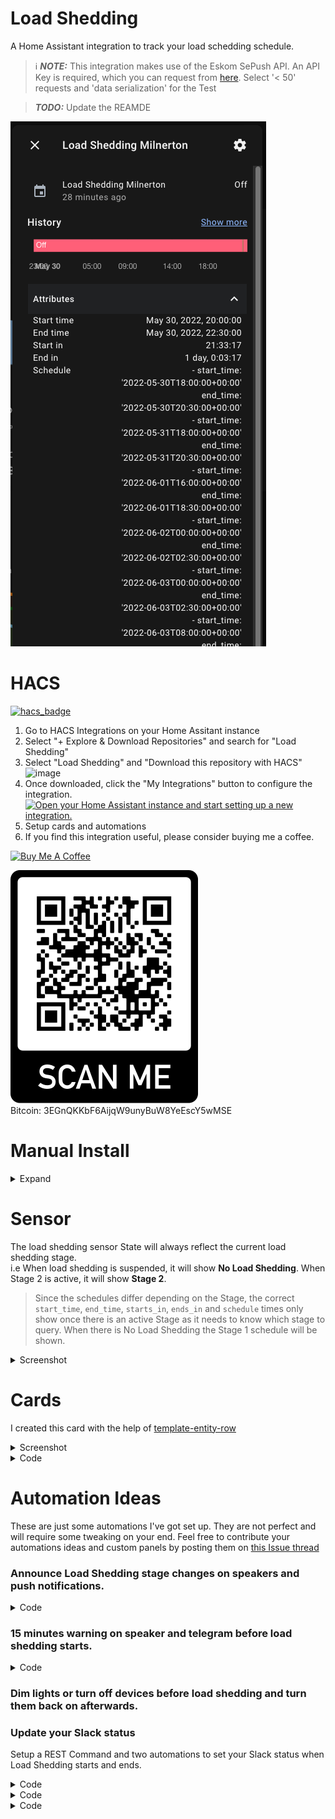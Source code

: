 # Load Shedding

A Home Assistant integration to track your load schedding schedule.

> ℹ️ **_NOTE:_**  This integration makes use of the Eskom SePush API.  An API Key is required, which you can request from [here](https://docs.google.com/forms/d/e/1FAIpQLSeZhAkhDaQX_mLT2xn41TkVjLkOH3Py3YWHi_UqQP4niOY01g/viewform).  Select '< 50' requests and 'data serialization' for the Test

>  **_TODO:_**  Update the REAMDE


![img_3.png](img_3.png)

# HACS
[![hacs_badge](https://img.shields.io/badge/HACS-Default-41BDF5.svg)](https://github.com/hacs/integration)
1. Go to HACS Integrations on your Home Assitant instance
2. Select "+ Explore & Download Repositories" and search for "Load Shedding"
3. Select "Load Shedding" and "Download this repository with HACS"
![image](https://user-images.githubusercontent.com/2578772/167293308-d3ef2131-bc71-431e-a1ff-6e02f02af000.png)
4. Once downloaded, click the "My Integrations" button to configure the integration.  
[![Open your Home Assistant instance and start setting up a new integration.](https://my.home-assistant.io/badges/config_flow_start.svg)](https://my.home-assistant.io/redirect/config_flow_start/?domain=load_shedding)
5. Setup cards and automations
6. If you find this integration useful, please consider buying me a coffee.

<a href="https://www.buymeacoffee.com/wernerhp" target="_blank"><img src="https://www.buymeacoffee.com/assets/img/custom_images/orange_img.png" alt="Buy Me A Coffee" style="height: auto !important;width: auto !important;" ></a> 

![img_9.png](img_9.png)  
Bitcoin: 3EGnQKKbF6AijqW9unyBuW8YeEscY5wMSE

# Manual Install
<details>
<summary>Expand</summary>

1. Download and unzip to your Home Assistant `config/custom_components` folder.
  <details>
  <summary>Screenshot</summary>
  
![image](https://user-images.githubusercontent.com/2578772/164681660-57d56fc4-4713-4be5-9ef1-bf2f7cf96b64.png)
  </details>
  
2. Restart Home Assistant.
3. Go to Settings > Devices & Services > + Add Integration

[![Open your Home Assistant instance and start setting up a new integration.](https://my.home-assistant.io/badges/config_flow_start.svg)](https://my.home-assistant.io/redirect/config_flow_start/?domain=load_shedding)

5. Search for 'Load Shedding' and follow the config flow.
<details>
<summary>Screenshot</summary>
  
![img_7.png](img_7.png)
  </details>

6. If you're coming from a previous version of this integration, you may need to delete the `.json` files in `/config/.cache`.
<details>
  <summary>Screenshot</summary>
  
![image](https://user-images.githubusercontent.com/2578772/164681929-e3afc6ea-5821-4ac5-8fa8-eee04c819eb6.png)
  </details>
</details>

# Sensor
The load shedding sensor State will always reflect the current load shedding stage.  
i.e When load shedding is suspended, it will show **No Load Shedding**.  When Stage 2 is active, it will show **Stage 2**.  
> Since the schedules differ depending on the Stage, the correct `start_time`, `end_time`, `starts_in`, `ends_in` and `schedule` times only show once there is an active Stage as it needs to know which stage to query.  When there is No Load Shedding the Stage 1 schedule will be shown.

<details>
  <summary>Screenshot</summary>

| ![img_5.png](img_5.png) | ![img_4.png](img_4.png) | 

![img_6.png](img_6.png)

  </details>

# Cards
I created this card with the help of [template-entity-row](https://github.com/thomasloven/lovelace-template-entity-row)  
<details>
  <summary>Screenshot</summary>

![img.png](img.png)

  </details>
<details>
  <summary>Code</summary>
  
```yaml
type: entities
entities:
  - type: custom:template-entity-row
    icon: mdi:lightning-bolt-outline
    name: Status
    entity: sensor.load_shedding_stage
    active: '{{ not is_state("sensor.load_shedding_stage", "No Load Shedding") }}'
    state: '{{states("sensor.load_shedding_stage")}}'
  - type: custom:template-entity-row
    icon: mdi:timer-outline
    name: Milnerton
    active: '{{ states("sensor.load_shedding_milnerton") == "on" }}'
    state: >-
      {{ (state_attr("sensor.load_shedding_milnerton", "start_time") | as_datetime | as_local).strftime("%H:%M") }}  -  {{ (state_attr("sensor.load_shedding_milnerton", "end_time") | as_datetime | as_local).strftime("%H:%M") }}
    secondary: >-
      {% if states("sensor.load_shedding_milnerton") == "off" %}
      Starts in {{ timedelta(minutes=state_attr("sensor.load_shedding_milnerton", "starts_in")) }}
      {% else %} 
      Ends in {{ timedelta(minutes=state_attr("sensor.load_shedding_milnerton", "ends_in")) }}
      {% endif %}
    entity: sensor.load_shedding_milnerton
```

![img_1.png](img_1.png)

```yaml
type: markdown
entity_ids: 
  - sensor.load_shedding_south_africa_stage
  - sensor.load_shedding_milnerton_14
content: >-
  {% set stage_sensor = "sensor.load_shedding_south_africa_stage" %}
  {% set area_sensor = "sensor.load_shedding_milnerton_14" %}

  {% set start_time = state_attr(stage_sensor, "start_time") %}  
  {% set end_time = state_attr(stage_sensor, "end_time") %}

  {% set area_schedule = state_attr(area_sensor, "forecast") %}
  {% if area_schedule %}
    {% set start_time = area_schedule[0].start_time %}
    {% set end_time = area_schedule[0].end_time %}
    
    {% if is_state(area_sensor, "off") %}
      {% set starts_in = timedelta(minutes=state_attr(area_sensor, "starts_in")) %}
      {% if is_state_attr(stage_sensor, "stage", 0) or starts_in.seconds > 86400  %}
        <ha-alert alert-type="success">{{ states(stage_sensor) }}</ha-alert>
      {% elif not is_state_attr(stage_sensor, "stage", 0) and 0 < starts_in.seconds <= 86400 %}
        <ha-alert alert-type="warning">Load Shedding starts in {{ starts_in.seconds // 3600 }}h{{ (starts_in.seconds // 60) - (starts_in.seconds // 3600 * 60) }}m ({{ as_timestamp(start_time) | timestamp_custom("%H:%M", True) }})</ha-alert>
      {% endif %}
    {% else %}
      {% set ends_in = timedelta(minutes=state_attr(area_sensor, "ends_in")) %}
      {% if is_state_attr(stage_sensor, "stage", 0) or ends_in.seconds > 86400 %}
        <ha-alert alert-type="success">{{ states(stage_sensor) }}</ha-alert>
      {% elif not is_state_attr(stage_sensor, "stage", 0) and 0 < ends_in.seconds <= 86400 %}
        <ha-alert alert-type="error">Load Shedding ends in {{ ends_in.seconds // 3600 }}h{{ (ends_in.seconds // 60) - (ends_in.seconds // 3600 * 60) }}m  ({{ as_timestamp(end_time) | timestamp_custom("%H:%M", True) }})</ha-alert>
      {% endif %}
    {% endif %}
  {% endif %}


  {% set area_forecast = state_attr(area_sensor, "forecast" )%}
  {% if area_forecast %}
  <table width="100%"  border=0>
    <tbody>
    <tr>
      <td width="34px"><ha-icon icon="mdi:calendar"></ha-icon></td>
      <td align="left" colspan=3>Forecast : :  {{ state_attr(area_sensor, "friendly_name") }}</td>
    </tr>
    {% for forecast in area_forecast[:3] %}
    <tr>
      <td></td>
      <td align="left">
      {{ as_timestamp(forecast.start_time) | timestamp_custom("%-d %B", True) }}
      </td>
      <td align="left">
      {{ as_timestamp(forecast.start_time) | timestamp_custom("%H:%M", True) }} - {{ as_timestamp(forecast.end_time) | timestamp_custom("%H:%M", True) }}
      </td>
      <td align="right">Stage {{ forecast.stage }}</td>
    </tr>
    {% endfor %}
    </tbody>
  </table>
  {% endif %}


  {% set area_schedule = state_attr(area_sensor, "schedule" )%}
  {% if area_schedule %}
  <table width="100%"  border=0>
    <tbody>
    <tr>
      <td width="34px"><ha-icon icon="mdi:calendar"></ha-icon></td>
      <td align="left" colspan=3>Schedule : : {{ state_attr(area_sensor, "friendly_name") }}</td>
    </tr>
    {% for slot in area_schedule[:3] %}
    <tr>
      <td></td>
      <td align="left">
      {{ as_timestamp(slot.start_time) | timestamp_custom("%-d %B", True) }}
      </td>
      <td align="left">
      {{ as_timestamp(slot.start_time) | timestamp_custom("%H:%M", True) }} - {{ as_timestamp(slot.end_time) | timestamp_custom("%H:%M", True) }}
      </td>
      <td align="right">Stage {{ slot.stage }}</td>
    </tr>
    {% endfor %}
    </tbody>
  </table>
  {% endif %}
```

  </details>

# Automation Ideas
These are just some automations I've got set up.  They are not perfect and will require some tweaking on your end.  Feel free to contribute your automations ideas and custom panels by posting them on [this Issue thread](https://github.com/wernerhp/ha_integration_load_shedding/issues/5)

### Announce Load Shedding stage changes on speakers and push notifications.
<details>
  <summary>Code</summary>
  
```yaml
alias: Load Shedding (Stage)
description: ''
trigger:
  - platform: state
    entity_id:
      - sensor.load_shedding_stage
condition:
  - condition: template
    value_template: >-
      {{ trigger.from_state.state != 'unavailable' and trigger.to_state.state != 'unavailable' }}
action:
  - choose:
      - conditions:
          - condition: or
            conditions:
              - condition: time
                after: input_datetime.sleep
                weekday:
                  - mon
                  - tue
                  - wed
                  - thu
                  - fri
                  - sat
                  - sun
              - condition: time
                before: input_datetime.wake
                weekday:
                  - sun
                  - sat
                  - fri
                  - thu
                  - wed
                  - tue
                  - mon
        sequence:
          - wait_for_trigger:
              - platform: time
                at: input_datetime.wake
            continue_on_timeout: false
    default: []
  - service: notify.mobile_app_nokia_8_sirocco
    data:
      title: Load Shedding
      message: '{{ states.sensor.load_shedding_stage.state }}'
  - service: tts.home_assistant_say
    data:
      entity_id: media_player.assistant_speakers
      cache: true
      message: >-
        {% if is_state("sensor.load_shedding_stage", "No Load Shedding") %} Load
        Shedding suspended {% else %} Load Shedding {{
        states.sensor.load_shedding_stage.state }} {% endif %}
    enabled: false
mode: single
```
  </details>
  
### 15 minutes warning on speaker and telegram before load shedding starts.
<details>
  <summary>Code</summary>
  
```yaml
alias: Load Shedding (Warning)
description: ''
trigger:
  - platform: template
    value_template: >-
      {{ timedelta(minutes=(state_attr("sensor.load_shedding_milnerton", "starts_in"))) == timedelta(minutes=15) }}
condition:
  - condition: and
    conditions:
      - condition: time
        after: input_datetime.alarm
        before: input_datetime.sleep
      - condition: not
        conditions:
          - condition: state
            entity_id: sensor.load_shedding_stage
            state: Unknown
          - condition: state
            entity_id: sensor.load_shedding_stage
            state: No Load Shedding
action:
  - service: telegram_bot.send_message
    data:
      message: Load Shedding starts in 15 minutes.
      title: Load Shedding
  - service: media_player.volume_set
    data:
      volume_level: 0.7
    target:
      entity_id: media_player.assistant_speakers
  - service: tts.home_assistant_say
    data:
      entity_id: media_player.assistant_speakers
      message: Load Shedding starts in 15 minutes.
      cache: true
mode: single
```
</details>

    
### Dim lights or turn off devices before load shedding and turn them back on afterwards.

### Update your Slack status

Setup a REST Command and two automations to set your Slack status when Load Shedding starts and ends.

<details>
  <summary>Code</summary>
  
`secrets.yaml`
```yaml
slack_token: Bearer xoxp-XXXXXXXXXX-XXXXXXXXXXXX-XXXXXXXXXXXXX-XXXXXXXXXXXXXXXXXXXXXXXXXXXXXXXX
```  
  
  [rest_command](https://www.home-assistant.io/integrations/rest_command/)
  
```yaml
slack_status:
  url: https://slack.com/api/users.profile.set
  method: POST
  headers:
    authorization: !secret slack_token
    accept: "application/json, text/html"
  payload: '{"profile":{"status_text": "{{ status }}","status_emoji": "{{ emoji }}"}}'
  content_type: "application/json; charset=utf-8"
  verify_ssl: true
```
</details>

<details>
  <summary>Code</summary>
  
```yaml
alias: Load Shedding (Start)
description: ''
trigger:
  - platform: state
    entity_id:
      - sensor.load_shedding_milnerton
    to: 'on'
    from: 'off'
condition:
  - condition: not
    conditions:
      - condition: state
        entity_id: sensor.load_shedding_stage
        state: Unknown
      - condition: state
        entity_id: sensor.load_shedding_stage
        state: No Load Shedding
action:
  - service: rest_command.slack_status
    data:
      emoji: ':loadsheddingtransparent:'
      status: >-
        Load Shedding until {{
        (state_attr('sensor.load_shedding_milnerton','end_time') | as_datetime |
        as_local).strftime('%H:%M (%Z)') }}
mode: single
```
</details>

<details>
  <summary>Code</summary>
  
```yaml
alias: Load Shedding (End)
description: ''
trigger:
  - platform: state
    entity_id:
      - sensor.load_shedding_stage
    from: 'on'
    to: 'off'
condition:
  - condition: not
    conditions:
      - condition: state
        entity_id: sensor.load_shedding_stage
        state: Unknown
      - condition: state
        entity_id: sensor.load_shedding_stage
        state: No Load Shedding
action:
  - service: rest_command.slack_status
    data:
      emoji: ':speech_balloon:'
      status: is typing...
mode: single
```
</details>

